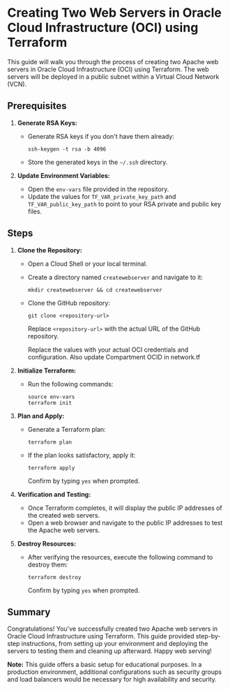 
# Creating Two Web Servers in Oracle Cloud Infrastructure (OCI) using Terraform

This guide will walk you through the process of creating two Apache web servers in Oracle Cloud Infrastructure (OCI) using Terraform. The web servers will be deployed in a public subnet within a Virtual Cloud Network (VCN).

## Prerequisites

1. **Generate RSA Keys:**
   - Generate RSA keys if you don't have them already:
     ```shell
     ssh-keygen -t rsa -b 4096
     ```
   - Store the generated keys in the `~/.ssh` directory.

2. **Update Environment Variables:**
   - Open the `env-vars` file provided in the repository.
   - Update the values for `TF_VAR_private_key_path` and `TF_VAR_public_key_path` to point to your RSA private and public key files.

## Steps

1. **Clone the Repository:**
   - Open a Cloud Shell or your local terminal.
   - Create a directory named `createwebserver` and navigate to it:
     ```shell
     mkdir createwebserver && cd createwebserver
     ```
   - Clone the GitHub repository:
     ```shell
     git clone <repository-url>
     ```
     Replace `<repository-url>` with the actual URL of the GitHub repository.
     
     Replace the values with your actual OCI credentials and configuration. Also update Compartment OCID in network.tf


2. **Initialize Terraform:**
   - Run the following commands:
     ```shell
     source env-vars
     terraform init
     ```

3. **Plan and Apply:**
   - Generate a Terraform plan:
     ```shell
     terraform plan
     ```
   - If the plan looks satisfactory, apply it:
     ```shell
     terraform apply
     ```
     Confirm by typing `yes` when prompted.

4. **Verification and Testing:**
   - Once Terraform completes, it will display the public IP addresses of the created web servers.
   - Open a web browser and navigate to the public IP addresses to test the Apache web servers.

5. **Destroy Resources:**
   - After verifying the resources, execute the following command to destroy them:
     ```shell
     terraform destroy
     ```
     Confirm by typing `yes` when prompted.

## Summary

Congratulations! You've successfully created two Apache web servers in Oracle Cloud Infrastructure using Terraform. This guide provided step-by-step instructions, from setting up your environment and deploying the servers to testing them and cleaning up afterward. Happy web serving!

**Note:** This guide offers a basic setup for educational purposes. In a production environment, additional configurations such as security groups and load balancers would be necessary for high availability and security.
